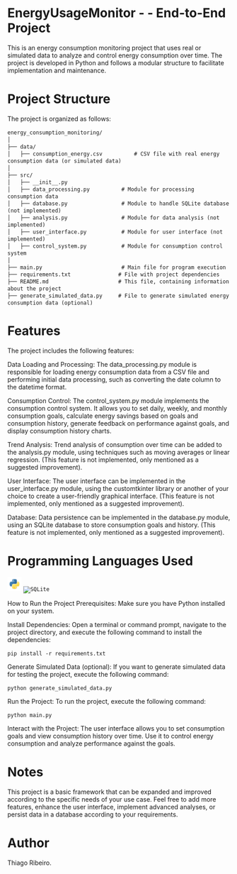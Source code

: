 # EnergyUsageMonitor - - End-to-End Project

This is an energy consumption monitoring project that uses real or simulated data to analyze and control energy consumption over time. The project is developed in Python and follows a modular structure to facilitate implementation and maintenance.

# Project Structure

The project is organized as follows:

```
energy_consumption_monitoring/
│
├── data/
│   ├── consumption_energy.csv          # CSV file with real energy consumption data (or simulated data)
│
├── src/
│   ├── __init__.py
│   ├── data_processing.py          # Module for processing consumption data
│   ├── database.py                 # Module to handle SQLite database (not implemented)
│   ├── analysis.py                 # Module for data analysis (not implemented)
│   ├── user_interface.py           # Module for user interface (not implemented)
│   ├── control_system.py           # Module for consumption control system
│
├── main.py                         # Main file for program execution
├── requirements.txt               # File with project dependencies
├── README.md                      # This file, containing information about the project
├── generate_simulated_data.py     # File to generate simulated energy consumption data (optional)
```

# Features

The project includes the following features:

Data Loading and Processing: The data_processing.py module is responsible for loading energy consumption data from a CSV file and performing initial data processing, such as converting the date column to the datetime format.

Consumption Control: The control_system.py module implements the consumption control system. It allows you to set daily, weekly, and monthly consumption goals, calculate energy savings based on goals and consumption history, generate feedback on performance against goals, and display consumption history charts.

Trend Analysis: Trend analysis of consumption over time can be added to the analysis.py module, using techniques such as moving averages or linear regression. (This feature is not implemented, only mentioned as a suggested improvement).

User Interface: The user interface can be implemented in the user_interface.py module, using the customtkinter library or another of your choice to create a user-friendly graphical interface. (This feature is not implemented, only mentioned as a suggested improvement).

Database: Data persistence can be implemented in the database.py module, using an SQLite database to store consumption goals and history. (This feature is not implemented, only mentioned as a suggested improvement).

# Programming Languages Used

<code><img height="32" src="https://raw.githubusercontent.com/github/explore/main/topics/python/python.png" alt="PYTHON"/></code>
<code><img height="32" src="https://raw.githubusercontent.com/github/explore/main/topics/python/sqllite3.png" alt="SQLite"/></code>

</code>


How to Run the Project
Prerequisites: Make sure you have Python installed on your system.

Install Dependencies: Open a terminal or command prompt, navigate to the project directory, and execute the following command to install the dependencies:

```
pip install -r requirements.txt
```
Generate Simulated Data (optional): If you want to generate simulated data for testing the project, execute the following command:

```
python generate_simulated_data.py
```

Run the Project: To run the project, execute the following command: 

 ```
python main.py
```
Interact with the Project: The user interface allows you to set consumption goals and view consumption history over time. Use it to control energy consumption and analyze performance against the goals.

# Notes

This project is a basic framework that can be expanded and improved according to the specific needs of your use case.
Feel free to add more features, enhance the user interface, implement advanced analyses, or persist data in a database according to your requirements.

# Author

Thiago Ribeiro.







